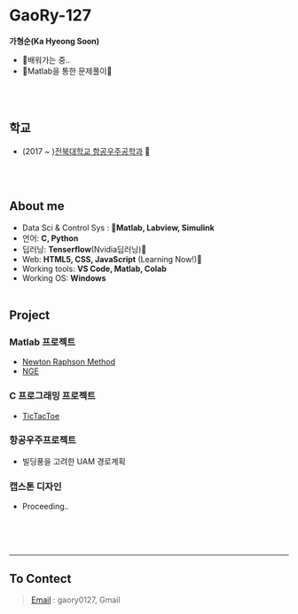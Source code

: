 # GaoRy-127

__가형순(Ka Hyeong Soon)__
  * 🌱배워가는 중.. 
  * 👀Matlab을 통한 문제풀이:star2:

<br/><br/>
## 학교
  * (2017 ~ )[전북대학교 항공우주공학과](https://aerospace.jbnu.ac.kr/aerospace/index.do) :rocket:

<br/><br/>
## About me
  * Data Sci & Control Sys : __:star2:Matlab, Labview, Simulink__
  * 언어: __C, Python__ 
  * 딥러닝: __Tenserflow__(Nvidia딥러닝)🌱  
  * Web: __HTML5, CSS, JavaScript__ (Learning Now!)🌱
  * Working tools: __VS Code, Matlab, Colab__
  * Working OS: __Windows__
<br/><br/> 
      
## Project
  
   ### Matlab 프로젝트
  * [Newton Raphson Method](https://github.com/GaoRy-127/NewtonRaph)     
  * [NGE](https://github.com/GaoRy-127/NGE)<br/>
  
   ### C 프로그래밍 프로젝트
  * [TicTacToe](https://github.com/GaoRy-127/TicTacToe)<br/>  
  
   ### 항공우주프로젝트
  * 빌딩풍을 고려한 UAM 경로계획
  
   ### 캡스톤 디자인
  * Proceeding..
  
<br/><br/><br/> 
    
   
------

## To Contect
  > [Email](mailto:gaory0127@gmail.com) : gaory0127, Gmail




<!---
GaoRy-127/GaoRy-127 is a ✨ special ✨ repository because its `README.md` (this file) appears on your GitHub profile.
You can click the Preview link to take a look at your changes.
--->
